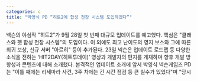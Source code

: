 ```yaml
---
categories: c
title: "박영식 PD “히트2에 합성 천장 시스템 도입하겠다”"
---
```

넥슨의 야심작 "히트2"가 9월 28일 첫 번째 대규모 업데이트를 예고했다. 핵심은 "클래스와 펫 합성 천장 시스템"의 도입이다. 이 외에도 최고 난이도의 영지 보스와 그에 따른 희귀 보상, 신규 서버 "아르히" 등이 추가된다. 23일 넥슨은 업데이트 로드맵 등 다양한 소식을 전하는 ‘HIT2DAY(히트투데이)’ 영상과 개발자의 편지를 게재하며 향후 개발 방향성과 콘텐츠에 대해 소개했다. 본격적인 업데이트 소개에 앞서 박영식 넥슨게임즈 PD는 "이틀 째에는 리세마라 사건, 3주 차에는 긴 시간 점검 등 큰 실수가 있었다"며 "당시